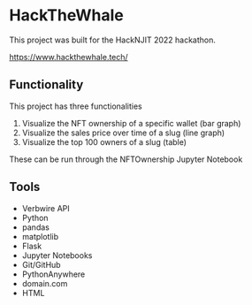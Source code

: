 # HackTheWhale
This project was built for the HackNJIT 2022 hackathon.

https://www.hackthewhale.tech/

## Functionality

This project has three functionalities
1. Visualize the NFT ownership of a specific wallet (bar graph)
2. Visualize the sales price over time of a slug (line graph)
3. Visualize the top 100 owners of a slug (table)

These can be run through the NFTOwnership Jupyter Notebook

## Tools

- Verbwire API
- Python
- pandas
- matplotlib
- Flask
- Jupyter Notebooks
- Git/GitHub
- PythonAnywhere
- domain.com
- HTML
